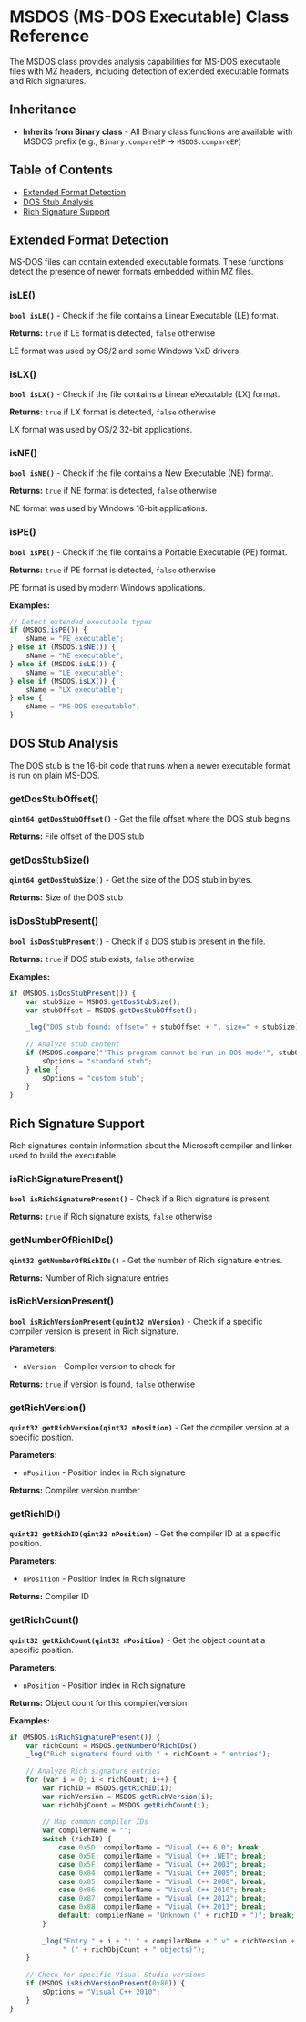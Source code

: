 # MSDOS (MS-DOS Executable) Class Reference

The MSDOS class provides analysis capabilities for MS-DOS executable files with MZ headers, including detection of extended executable formats and Rich signatures.

## Inheritance
* **Inherits from Binary class** - All Binary class functions are available with MSDOS prefix (e.g., `Binary.compareEP` → `MSDOS.compareEP`)

## Table of Contents
- [Extended Format Detection](#extended-format-detection)
- [DOS Stub Analysis](#dos-stub-analysis)
- [Rich Signature Support](#rich-signature-support)

## Extended Format Detection

MS-DOS files can contain extended executable formats. These functions detect the presence of newer formats embedded within MZ files.

### isLE()
**`bool isLE()`** - Check if the file contains a Linear Executable (LE) format.

**Returns:** `true` if LE format is detected, `false` otherwise

LE format was used by OS/2 and some Windows VxD drivers.

### isLX()
**`bool isLX()`** - Check if the file contains a Linear eXecutable (LX) format.

**Returns:** `true` if LX format is detected, `false` otherwise

LX format was used by OS/2 32-bit applications.

### isNE()
**`bool isNE()`** - Check if the file contains a New Executable (NE) format.

**Returns:** `true` if NE format is detected, `false` otherwise

NE format was used by Windows 16-bit applications.

### isPE()
**`bool isPE()`** - Check if the file contains a Portable Executable (PE) format.

**Returns:** `true` if PE format is detected, `false` otherwise

PE format is used by modern Windows applications.

**Examples:**
```javascript
// Detect extended executable types
if (MSDOS.isPE()) {
    sName = "PE executable";
} else if (MSDOS.isNE()) {
    sName = "NE executable";
} else if (MSDOS.isLE()) {
    sName = "LE executable";
} else if (MSDOS.isLX()) {
    sName = "LX executable";
} else {
    sName = "MS-DOS executable";
}
```

## DOS Stub Analysis

The DOS stub is the 16-bit code that runs when a newer executable format is run on plain MS-DOS.

### getDosStubOffset()
**`qint64 getDosStubOffset()`** - Get the file offset where the DOS stub begins.

**Returns:** File offset of the DOS stub

### getDosStubSize()
**`qint64 getDosStubSize()`** - Get the size of the DOS stub in bytes.

**Returns:** Size of the DOS stub

### isDosStubPresent()
**`bool isDosStubPresent()`** - Check if a DOS stub is present in the file.

**Returns:** `true` if DOS stub exists, `false` otherwise

**Examples:**
```javascript
if (MSDOS.isDosStubPresent()) {
    var stubSize = MSDOS.getDosStubSize();
    var stubOffset = MSDOS.getDosStubOffset();
    
    _log("DOS stub found: offset=" + stubOffset + ", size=" + stubSize);
    
    // Analyze stub content
    if (MSDOS.compare("'This program cannot be run in DOS mode'", stubOffset)) {
        sOptions = "standard stub";
    } else {
        sOptions = "custom stub";
    }
}
```

## Rich Signature Support

Rich signatures contain information about the Microsoft compiler and linker used to build the executable.

### isRichSignaturePresent()
**`bool isRichSignaturePresent()`** - Check if a Rich signature is present.

**Returns:** `true` if Rich signature exists, `false` otherwise

### getNumberOfRichIDs()
**`qint32 getNumberOfRichIDs()`** - Get the number of Rich signature entries.

**Returns:** Number of Rich signature entries

### isRichVersionPresent()
**`bool isRichVersionPresent(quint32 nVersion)`** - Check if a specific compiler version is present in Rich signature.

**Parameters:**
* `nVersion` - Compiler version to check for

**Returns:** `true` if version is found, `false` otherwise

### getRichVersion()
**`quint32 getRichVersion(qint32 nPosition)`** - Get the compiler version at a specific position.

**Parameters:**
* `nPosition` - Position index in Rich signature

**Returns:** Compiler version number

### getRichID()
**`quint32 getRichID(qint32 nPosition)`** - Get the compiler ID at a specific position.

**Parameters:**
* `nPosition` - Position index in Rich signature

**Returns:** Compiler ID

### getRichCount()
**`quint32 getRichCount(qint32 nPosition)`** - Get the object count at a specific position.

**Parameters:**
* `nPosition` - Position index in Rich signature

**Returns:** Object count for this compiler/version

**Examples:**
```javascript
if (MSDOS.isRichSignaturePresent()) {
    var richCount = MSDOS.getNumberOfRichIDs();
    _log("Rich signature found with " + richCount + " entries");
    
    // Analyze Rich signature entries
    for (var i = 0; i < richCount; i++) {
        var richID = MSDOS.getRichID(i);
        var richVersion = MSDOS.getRichVersion(i);
        var richObjCount = MSDOS.getRichCount(i);
        
        // Map common compiler IDs
        var compilerName = "";
        switch (richID) {
            case 0x5D: compilerName = "Visual C++ 6.0"; break;
            case 0x5E: compilerName = "Visual C++ .NET"; break;
            case 0x5F: compilerName = "Visual C++ 2003"; break;
            case 0x84: compilerName = "Visual C++ 2005"; break;
            case 0x85: compilerName = "Visual C++ 2008"; break;
            case 0x86: compilerName = "Visual C++ 2010"; break;
            case 0x87: compilerName = "Visual C++ 2012"; break;
            case 0x88: compilerName = "Visual C++ 2013"; break;
            default: compilerName = "Unknown (" + richID + ")"; break;
        }
        
        _log("Entry " + i + ": " + compilerName + " v" + richVersion + 
             " (" + richObjCount + " objects)");
    }
    
    // Check for specific Visual Studio versions
    if (MSDOS.isRichVersionPresent(0x86)) {
        sOptions = "Visual C++ 2010";
    }
}
```